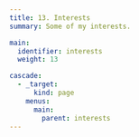 ```yaml
---
title: 13. Interests
summary: Some of my interests.

main:
  identifier: interests
  weight: 13

cascade:
  - _target:
      kind: page
    menus:
      main:
        parent: interests
---
```

